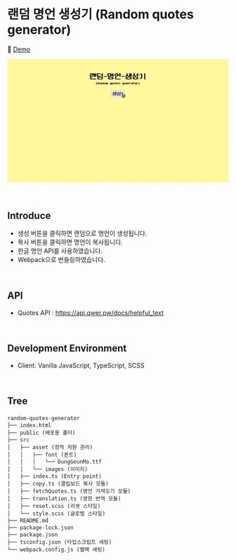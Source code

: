 # 랜덤 명언 생성기 (Random quotes generator)

📎 [Demo](https://fromnowwon.github.io/random-quotes-generator/)

![](./src/asset/images/random-quotes-generator-16_9.gif)


<br />

## Introduce
- 생성 버튼을 클릭하면 랜덤으로 명언이 생성됩니다.
- 복사 버튼을 클릭하면 명언이 복사됩니다.
- 한글 명언 API를 사용하였습니다.
- Webpack으로 번들링하였습니다.

<br />

## API
- Quotes API : https://api.qwer.pw/docs/helpful_text

<br />

## Development Environment
- Client: Vanilla JavaScript, TypeScript, SCSS

<br/>

## Tree
```
random-quotes-generator
├── index.html
├── public (배포용 폴더)
├── src
│   ├── asset (정적 자원 관리)
│   │   ├── font (폰트)
│   │   │   └── DungGeunMo.ttf
│   │   └── images (이미지)
│   ├── index.ts (Entry point)
│   ├── copy.ts (클립보드 복사 모듈)
│   ├── fetchQuotes.ts (명언 가져오기 모듈)
│   ├── translation.ts (영한 번역 모듈)
│   ├── reset.scss (리셋 스타일)
│   └── style.scss (글로벌 스타일)
├── README.md
├── package-lock.json
├── package.json
├── tsconfig.json (타입스크립트 세팅)
└── webpack.config.js (웹팩 세팅)
```
<br />

